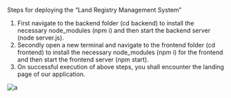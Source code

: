 Steps for deploying the “Land Registry Management System”
1.	First navigate to the backend folder (cd backend) to install the necessary node_modules (npm i) and then start the backend server (node server.js).
2.	Secondly open a new terminal and navigate to the frontend folder (cd frontend) to install the necessary node_modules (npm i) for the frontend and then start the frontend server (npm start).
3.	On successful execution of above steps, you shall encounter the landing page of our application.

![a](https://github.com/user-attachments/assets/c901e039-2636-4b3a-9ad0-d893b4650567)
